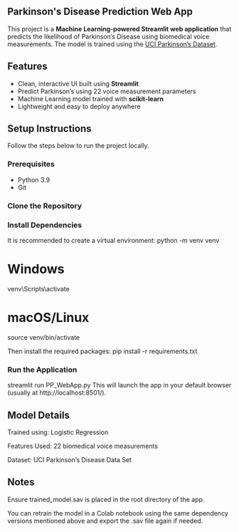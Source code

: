 ## Parkinson's Disease Prediction Web App

This project is a **Machine Learning-powered Streamlit web application** that predicts the likelihood of Parkinson’s Disease using biomedical voice measurements. 
The model is trained using the [UCI Parkinson’s Dataset](https://archive.ics.uci.edu/ml/datasets/parkinsons).

## Features

- Clean, interactive UI built using **Streamlit**
- Predict Parkinson’s using 22 voice measurement parameters
- Machine Learning model trained with **scikit-learn**
- Lightweight and easy to deploy anywhere

## Setup Instructions

Follow the steps below to run the project locally.

### Prerequisites

- Python 3.9
- Git

### Clone the Repository

### Install Dependencies
  It is recommended to create a virtual environment:
  python -m venv venv
# Windows
venv\Scripts\activate
# macOS/Linux
source venv/bin/activate

Then install the required packages:
pip install -r requirements.txt

### Run the Application
streamlit run PP_WebApp.py
This will launch the app in your default browser (usually at http://localhost:8501/).


## Model Details
Trained using: Logistic Regression

Features Used: 22 biomedical voice measurements

Dataset: UCI Parkinson’s Disease Data Set

## Notes
Ensure trained_model.sav is placed in the root directory of the app.

You can retrain the model in a Colab notebook using the same dependency versions mentioned above and export the .sav file again if needed.


